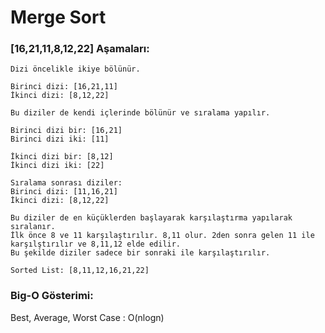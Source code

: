 # Merge Sort

### [16,21,11,8,12,22] Aşamaları:

```
Dizi öncelikle ikiye bölünür.

Birinci dizi: [16,21,11]
İkinci dizi: [8,12,22]

Bu diziler de kendi içlerinde bölünür ve sıralama yapılır.

Birinci dizi bir: [16,21]
Birinci dizi iki: [11]

İkinci dizi bir: [8,12]
İkinci dizi iki: [22]

Sıralama sonrası diziler:
Birinci dizi: [11,16,21]
İkinci dizi: [8,12,22]

Bu diziler de en küçüklerden başlayarak karşılaştırma yapılarak sıralanır.
İlk önce 8 ve 11 karşılaştırılır. 8,11 olur. 2den sonra gelen 11 ile karşılştırılır ve 8,11,12 elde edilir.
Bu şekilde diziler sadece bir sonraki ile karşılaştırılır.

Sorted List: [8,11,12,16,21,22]
```

### Big-O Gösterimi:
Best, Average, Worst Case :  O(nlogn)
